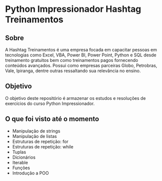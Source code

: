 # Python Impressionador Hashtag Treinamentos

## Sobre

A Hashtag Treinamentos é uma empresa focada em capacitar pessoas em tecnologias como Excel, VBA, Power BI, Power Point, Python e SQL desde treinamento gratuitos bem como treinamentos pagos fornecendo conteúdos avançados. Possui como empresas parceiras Globo, Petrobras, Vale, Ipiranga, dentre outras ressaltando sua relevância no ensino. 

## Objetivo

O objetivo deste repositório é armazenar os estudos e resoluções de exercícios do curso Python Impressionador.

## O que foi visto até o momento

- Manipulação de strings
- Manipulação de listas 
- Estruturas de repetição: for 
- Estruturas de repetição: while
- Tuplas
- Dicionários 
- Iterable
- Funções
- Introdução a POO
